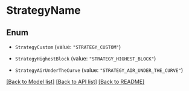 # StrategyName

## Enum


* `StrategyCustom` (value: `"STRATEGY_CUSTOM"`)

* `StrategyHighestBlock` (value: `"STRATEGY_HIGHEST_BLOCK"`)

* `StrategyAirUnderTheCurve` (value: `"STRATEGY_AIR_UNDER_THE_CURVE"`)


[[Back to Model list]](../README.md#documentation-for-models) [[Back to API list]](../README.md#documentation-for-api-endpoints) [[Back to README]](../README.md)


